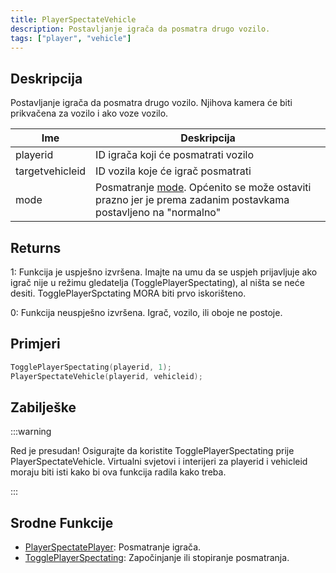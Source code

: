 ```yaml
---
title: PlayerSpectateVehicle
description: Postavljanje igrača da posmatra drugo vozilo.
tags: ["player", "vehicle"]
---
```


## Deskripcija

Postavljanje igrača da posmatra drugo vozilo. Njihova kamera će biti prikvačena za vozilo i ako voze vozilo.

| Ime             | Deskripcija                                                                                                                                |
| --------------- | ------------------------------------------------------------------------------------------------------------------------------------------ |
| playerid        | ID igrača koji će posmatrati vozilo                                                                                                        |
| targetvehicleid | ID vozila koje će igrač posmatrati                                                                                                         |
| mode            | Posmatranje [mode](../resources/spectatemodes). Općenito se može ostaviti prazno jer je prema zadanim postavkama postavljeno na "normalno" |

## Returns

1: Funkcija je uspješno izvršena. Imajte na umu da se uspjeh prijavljuje ako igrač nije u režimu gledatelja (TogglePlayerSpectating), al ništa se neće desiti.
TogglePlayerSpctating MORA biti prvo iskorišteno.

0: Funkcija neuspješno izvršena. Igrač, vozilo, ili oboje ne postoje.

## Primjeri

```c
TogglePlayerSpectating(playerid, 1);
PlayerSpectateVehicle(playerid, vehicleid);
```

## Zabilješke

:::warning

Red je presudan! Osigurajte da koristite TogglePlayerSpectating prije PlayerSpectateVehicle. Virtualni svjetovi i interijeri za playerid i vehicleid moraju biti isti kako bi ova funkcija radila kako treba.

:::

## Srodne Funkcije

- [PlayerSpectatePlayer](PlayerSpectatePlayer): Posmatranje igrača.
- [TogglePlayerSpectating](TogglePlayerSpectating): Započinjanje ili stopiranje posmatranja.
